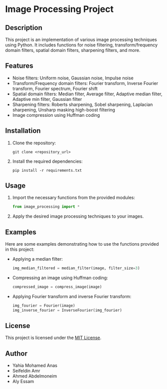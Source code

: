 # Image Processing Project

## Description
This project is an implementation of various image processing techniques using Python. It includes functions for noise filtering, transform/frequency domain filters, spatial domain filters, sharpening filters, and more.

## Features
- Noise filters: Uniform noise, Gaussian noise, Impulse noise
- Transform/Frequency domain filters: Fourier transform, Inverse Fourier transform, Fourier spectrum, Fourier shift
- Spatial domain filters: Median filter, Average filter, Adaptive median filter, Adaptive min filter, Gaussian filter
- Sharpening filters: Roberts sharpening, Sobel sharpening, Laplacian sharpening, Unsharp masking high-boost filtering
- Image compression using Huffman coding

## Installation
1. Clone the repository:
    ```
    git clone <repository_url>
    ```
2. Install the required dependencies:
    ```
    pip install -r requirements.txt
    ```

## Usage
1. Import the necessary functions from the provided modules:
    ```python
    from image_processing import *
    ```
2. Apply the desired image processing techniques to your images.

## Examples
Here are some examples demonstrating how to use the functions provided in this project:
- Applying a median filter:
    ```python
    img_median_filtered = median_filter(image, filter_size=3)
    ```
- Compressing an image using Huffman coding:
    ```python
    compressed_image = compress_image(image)
    ```
- Applying Fourier transform and inverse Fourier transform:
    ```python
    img_fourier = Fourier(image)
    img_inverse_fourier = InverseFourier(img_fourier)
    ```

## License
This project is licensed under the [MIT License](LICENSE).

## Author
- Yahia Mohamed Anas
- Seifeldin Amr
- Ahmed Abdelmoneim
- Aly Essam
